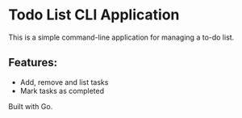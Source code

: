 # Todo List CLI Application

This is a simple command-line application for managing a to-do list.

## Features:
- Add, remove and list tasks
- Mark tasks as completed

Built with Go.

